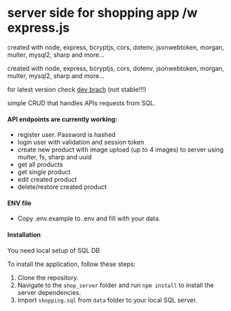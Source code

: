 # server side for shopping app /w express.js

created with node, express, bcryptjs, cors, dotenv, jsonwebtoken, morgan, multer, mysql2, sharp and more...

created with node, express, bcryptjs, cors, dotenv, jsonwebtoken, morgan, multer, mysql2, sharp and more...

for latest version check [dev brach](https://github.com/dkumza/shop_server/tree/dev) (not stable!!!) <br>

simple CRUD that handles APIs requests from SQL.

#### API endpoints are currently working:

- register user. Password is hashed
- login user with validation and session token
- create new product with image upload (up to 4 images) to server using multer, fs, sharp and uuid
- get all products
- get single product
- edit created product
- delete/restore created product

#### ENV file

- Copy .env.example to .env and fill with your data.

#### Installation

You need local setup of SQL DB <br>

To install the application, follow these steps:

1. Clone the repository.
2. Navigate to the `shop_server` folder and run `npm install` to install the server dependencies.
3. Import `shopping.sql` from `data` folder to your local SQL server.
